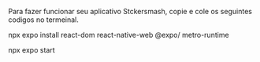 Para fazer funcionar seu aplicativo Stckersmash, copie e
cole os seguintes codigos no termeinal.

npx expo install react-dom react-native-web @expo/
metro-runtime

npx expo start